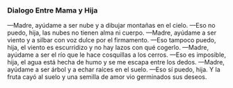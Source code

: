 ### Dialogo Entre Mama y Hija

—Madre, ayúdame a ser nube y a dibujar montañas en el cielo.
—Eso no puedo, hija, las nubes no tienen alma ni cuerpo.
—Madre, ayúdame a ser viento y a silbar con voz dulce por el firmamento.
—Eso tampoco puedo, hija, el viento es escurridizo y no hay lazos con qué cogerlo.
—Madre, ayúdame a ser el río que le hace cosquillas a los cerros.
—Eso es imposible, hija, el agua está hecha de humo y se me escapa entre
los dedos.
—Madre, ayúdame a ser árbol y a echar raíces en el suelo.
—Eso sí puedo, hija.
Y la fruta cayó al suelo y una semilla de amor vio germinados sus deseos.
